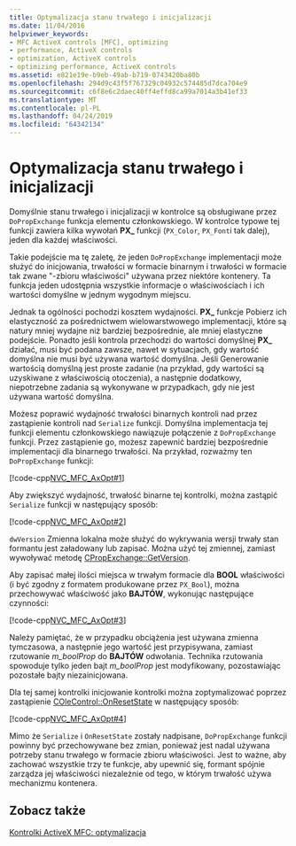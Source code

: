```yaml
---
title: Optymalizacja stanu trwałego i inicjalizacji
ms.date: 11/04/2016
helpviewer_keywords:
- MFC ActiveX controls [MFC], optimizing
- performance, ActiveX controls
- optimization, ActiveX controls
- optimizing performance, ActiveX controls
ms.assetid: e821e19e-b9eb-49ab-b719-0743420ba80b
ms.openlocfilehash: 294d9c43f5f767329c04932c574485d7dca704e9
ms.sourcegitcommit: c6f8e6c2daec40ff4effd8ca99a7014a3b41ef33
ms.translationtype: MT
ms.contentlocale: pl-PL
ms.lasthandoff: 04/24/2019
ms.locfileid: "64342134"
---
```

# <a name="optimizing-persistence-and-initialization"></a>Optymalizacja stanu trwałego i inicjalizacji

Domyślnie stanu trwałego i inicjalizacji w kontrolce są obsługiwane przez `DoPropExchange` funkcja elementu członkowskiego. W kontrolce typowe tej funkcji zawiera kilka wywołań **PX_** funkcji (`PX_Color`, `PX_Font`i tak dalej), jeden dla każdej właściwości.

Takie podejście ma tę zaletę, że jeden `DoPropExchange` implementacji może służyć do inicjowania, trwałości w formacie binarnym i trwałości w formacie tak zwane "-zbioru właściwości" używana przez niektóre kontenery. Ta funkcja jeden udostępnia wszystkie informacje o właściwościach i ich wartości domyślne w jednym wygodnym miejscu.

Jednak ta ogólności pochodzi kosztem wydajności. **PX_** funkcje Pobierz ich elastyczność za pośrednictwem wielowarstwowego implementacji, które są natury mniej wydajne niż bardziej bezpośrednie, ale mniej elastyczne podejście. Ponadto jeśli kontrola przechodzi do wartości domyślnej **PX_** działać, musi być podana zawsze, nawet w sytuacjach, gdy wartość domyślna nie musi być używana wartość domyślna. Jeśli Generowanie wartością domyślną jest proste zadanie (na przykład, gdy wartości są uzyskiwane z właściwością otoczenia), a następnie dodatkowy, niepotrzebne zadania są wykonywane w przypadkach, gdy nie jest używana wartość domyślna.

Możesz poprawić wydajność trwałości binarnych kontroli nad przez zastąpienie kontroli nad `Serialize` funkcji. Domyślna implementacja tej funkcji elementu członkowskiego nawiązuje połączenie z `DoPropExchange` funkcji. Przez zastąpienie go, możesz zapewnić bardziej bezpośrednie implementacji dla binarnego trwałości. Na przykład, rozważmy ten `DoPropExchange` funkcji:

[!code-cpp[NVC_MFC_AxOpt#1](../mfc/codesnippet/cpp/optimizing-persistence-and-initialization_1.cpp)]

Aby zwiększyć wydajność, trwałość binarne tej kontrolki, można zastąpić `Serialize` funkcji w następujący sposób:

[!code-cpp[NVC_MFC_AxOpt#2](../mfc/codesnippet/cpp/optimizing-persistence-and-initialization_2.cpp)]

`dwVersion` Zmienna lokalna może służyć do wykrywania wersji trwały stan formantu jest załadowany lub zapisać. Można użyć tej zmiennej, zamiast wywoływać metodę [CPropExchange::GetVersion](../mfc/reference/cpropexchange-class.md#getversion).

Aby zapisać małej ilości miejsca w trwałym formacie dla **BOOL** właściwości (i być zgodny z formatem produkowane przez `PX_Bool`), można przechowywać właściwość jako **BAJTÓW**, wykonując następujące czynności:

[!code-cpp[NVC_MFC_AxOpt#3](../mfc/codesnippet/cpp/optimizing-persistence-and-initialization_3.cpp)]

Należy pamiętać, że w przypadku obciążenia jest używana zmienna tymczasowa, a następnie jego wartość jest przypisywana, zamiast rzutowanie *m_boolProp* do **BAJTÓW** odwołania. Technika rzutowania spowoduje tylko jeden bajt *m_boolProp* jest modyfikowany, pozostawiając pozostałe bajty niezainicjowana.

Dla tej samej kontrolki inicjowanie kontrolki można zoptymalizować poprzez zastąpienie [COleControl::OnResetState](../mfc/reference/colecontrol-class.md#onresetstate) w następujący sposób:

[!code-cpp[NVC_MFC_AxOpt#4](../mfc/codesnippet/cpp/optimizing-persistence-and-initialization_4.cpp)]

Mimo że `Serialize` i `OnResetState` zostały nadpisane, `DoPropExchange` funkcji powinny być przechowywane bez zmian, ponieważ jest nadal używana potrzeby stanu trwałego w formacie zbioru właściwości. Jest to ważne, aby zachować wszystkie trzy te funkcje, aby upewnić się, formant spójnie zarządza jej właściwości niezależnie od tego, w którym trwałość używa mechanizmu kontenera.

## <a name="see-also"></a>Zobacz także

[Kontrolki ActiveX MFC: optymalizacja](../mfc/mfc-activex-controls-optimization.md)
